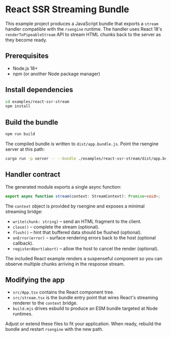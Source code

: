 # React SSR Streaming Bundle

This example project produces a JavaScript bundle that exports a `stream` handler compatible with the `rsengine` runtime. The handler uses React 18's `renderToPipeableStream` API to stream HTML chunks back to the server as they become ready.

## Prerequisites

- Node.js 18+
- npm (or another Node package manager)

## Install dependencies

```bash
cd examples/react-ssr-stream
npm install
```

## Build the bundle

```bash
npm run build
```

The compiled bundle is written to `dist/app.bundle.js`. Point the rsengine server at this path:

```bash
cargo run -p server -- --bundle ./examples/react-ssr-stream/dist/app.bundle.js
```

## Handler contract

The generated module exports a single async function:

```ts
export async function stream(context: StreamContext): Promise<void>;
```

The `context` object is provided by rsengine and exposes a minimal streaming bridge:

- `write(chunk: string)` – send an HTML fragment to the client.
- `close()` – complete the stream (optional).
- `flush()` – hint that buffered data should be flushed (optional).
- `onError(error)` – surface rendering errors back to the host (optional callback).
- `registerAbort(abort)` – allow the host to cancel the render (optional).

The included React example renders a suspenseful component so you can observe multiple chunks arriving in the response stream.

## Modifying the app

- `src/App.tsx` contains the React component tree.
- `src/stream.tsx` is the bundle entry point that wires React's streaming renderer to the `context` bridge.
- `build.mjs` drives esbuild to produce an ESM bundle targeted at Node runtimes.

Adjust or extend these files to fit your application. When ready, rebuild the bundle and restart `rsengine` with the new path.

